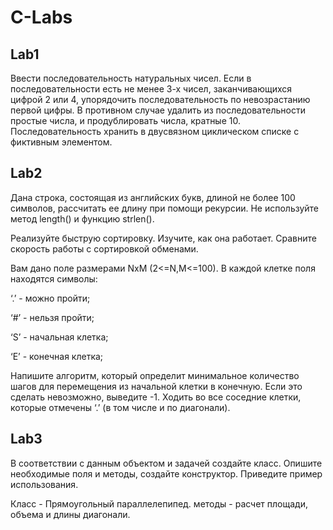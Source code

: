 # C-Labs

## Lab1

Ввести последовательность натуральных чисел. Если в последовательности есть не менее 3-х чисел, заканчивающихся цифрой 2 или 4, упорядочить последовательность по невозрастанию первой цифры. В противном случае удалить из последовательности простые числа, и продублировать числа, кратные 10. Последовательность хранить в двусвязном циклическом списке с фиктивным элементом.

## Lab2

Дана строка, состоящая из английских букв, длиной не более 100 символов, рассчитать ее длину при помощи рекурсии. Не используйте метод length() и функцию strlen().

Реализуйте быструю сортировку. Изучите, как она работает. Сравните скорость работы с сортировкой обменами.

Вам дано поле размерами NхM (2<=N,M<=100). В каждой клетке поля находятся символы:

‘.’ - можно пройти;

‘#’ - нельзя пройти;

‘S’ - начальная клетка;

‘E’ - конечная клетка;

Напишите алгоритм, который определит минимальное количество шагов для перемещения из начальной клетки в конечную. Если это сделать невозможно, выведите -1. Ходить во все соседние клетки, которые отмечены ‘.’ (в том числе и по диагонали).

## Lab3

В соответствии с данным объектом и задачей создайте класс. Опишите необходимые поля и методы, создайте конструктор. Приведите пример использования.

Класс - Прямоугольный параллелепипед. методы - расчет площади, объема и длины диагонали.
